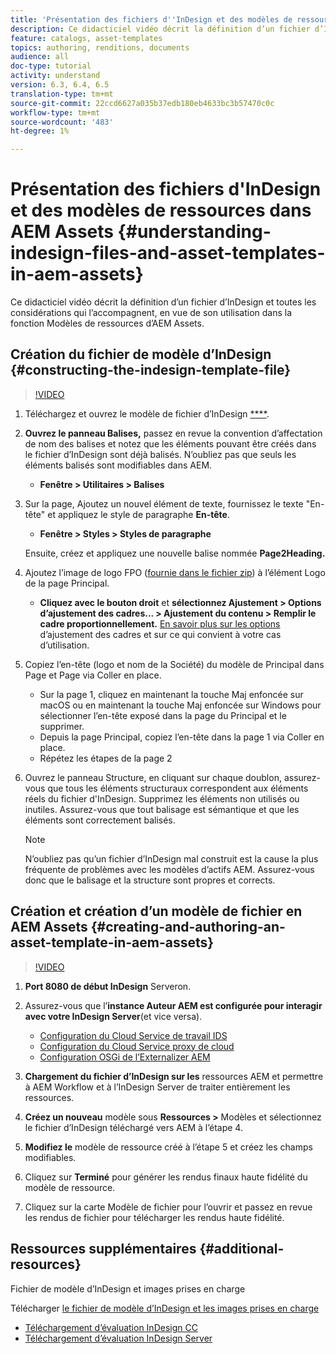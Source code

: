 ```yaml
---
title: 'Présentation des fichiers d''InDesign et des modèles de ressources dans AEM Assets '
description: Ce didacticiel vidéo décrit la définition d’un fichier d’InDesign et toutes les considérations qui l’accompagnent, en vue de son utilisation dans la fonction Modèles de ressources d’AEM Assets.
feature: catalogs, asset-templates
topics: authoring, renditions, documents
audience: all
doc-type: tutorial
activity: understand
version: 6.3, 6.4, 6.5
translation-type: tm+mt
source-git-commit: 22ccd6627a035b37edb180eb4633bc3b57470c0c
workflow-type: tm+mt
source-wordcount: '483'
ht-degree: 1%

---
```



# Présentation des fichiers d&#39;InDesign et des modèles de ressources dans AEM Assets {#understanding-indesign-files-and-asset-templates-in-aem-assets}

Ce didacticiel vidéo décrit la définition d’un fichier d’InDesign et toutes les considérations qui l’accompagnent, en vue de son utilisation dans la fonction Modèles de ressources d’AEM Assets.

## Création du fichier de modèle d’InDesign {#constructing-the-indesign-template-file}

>[!VIDEO](https://video.tv.adobe.com/v/19293/?quality=9&learn=on)

1. Téléchargez et ouvrez le modèle de fichier d’InDesign [****](assets/asset-templates-tutorial-video--supporting-files.zip).
2. **Ouvrez le panneau Balises,** passez en revue la convention d’affectation de nom des balises et notez que les éléments pouvant être créés dans le fichier d’InDesign sont déjà balisés. N’oubliez pas que seuls les éléments balisés sont modifiables dans AEM.

   * **Fenêtre > Utilitaires > Balises**

3. Sur la page, Ajoutez un nouvel élément de texte, fournissez le texte &quot;En-tête&quot; et appliquez le style de paragraphe **En-tête**.

   * **Fenêtre > Styles > Styles de paragraphe**

   Ensuite, créez et appliquez une nouvelle balise nommée **Page2Heading.**

4. Ajoutez l’image de logo FPO ([fournie dans le fichier zip](assets/asset-templates-tutorial-video--supporting-files.zip)) à l’élément Logo de la page Principal.

   * **Cliquez avec le bouton droit** et **sélectionnez Ajustement > Options d’ajustement des cadres... > Ajustement du contenu > Remplir le cadre proportionnellement.**
   [En savoir plus sur les options](https://helpx.adobe.com/indesign/using/frames-objects.html#fitting_objects_to_frames) d’ajustement des cadres et sur ce qui convient à votre cas d’utilisation.

5. Copiez l’en-tête (logo et nom de la Société) du modèle de Principal dans Page et Page via Coller en place.

   * Sur la page 1, cliquez en maintenant la touche Maj enfoncée sur macOS ou en maintenant la touche Maj enfoncée sur Windows pour sélectionner l’en-tête exposé dans la page du Principal et le supprimer.
   * Depuis la page Principal, copiez l’en-tête dans la page 1 via Coller en place.
   * Répétez les étapes de la page 2

6. Ouvrez le panneau Structure, en cliquant sur chaque doublon, assurez-vous que tous les éléments structuraux correspondent aux éléments réels du fichier d&#39;InDesign. Supprimez les éléments non utilisés ou inutiles. Assurez-vous que tout balisage est sémantique et que les éléments sont correctement balisés.

   >[!NOTE]
   >
   >N’oubliez pas qu’un fichier d’InDesign mal construit est la cause la plus fréquente de problèmes avec les modèles d’actifs AEM. Assurez-vous donc que le balisage et la structure sont propres et corrects.

## Création et création d’un modèle de fichier en AEM Assets {#creating-and-authoring-an-asset-template-in-aem-assets}

>[!VIDEO](https://video.tv.adobe.com/v/19294/?quality=9&learn=on)

1. **Port 8080 de début InDesign** Serveron.
2. Assurez-vous que l’**instance Auteur AEM est configurée pour interagir avec votre InDesign Server**(et vice versa).

   * [Configuration du Cloud Service de travail IDS](http://localhost:4502/etc/cloudservices/proxy/ids.html)
   * [Configuration du Cloud Service proxy de cloud](http://localhost:4502/etc/cloudservices/proxy.html)
   * [Configuration OSGi de l’Externalizer AEM](http://localhost:4502/system/console/configMgr)

3. **Chargement du fichier d’InDesign sur les** ressources AEM et permettre à AEM Workflow et à l’InDesign Server de traiter entièrement les ressources.
4. **Créez un nouveau** modèle sous  **Ressources >** Modèles et sélectionnez le fichier d’InDesign téléchargé vers AEM à l’étape 4.
5. **Modifiez le** modèle de ressource créé à l’étape 5 et créez les champs modifiables.
6. Cliquez sur **Terminé** pour générer les rendus finaux haute fidélité du modèle de ressource.
7. Cliquez sur la carte Modèle de fichier pour l’ouvrir et passez en revue les rendus de fichier pour télécharger les rendus haute fidélité.

## Ressources supplémentaires {#additional-resources}

Fichier de modèle d’InDesign et images prises en charge

Télécharger [le fichier de modèle d’InDesign et les images prises en charge](assets/asset-templates-tutorial-video--supporting-files-1.zip)

* [Téléchargement d’évaluation InDesign CC](https://creative.adobe.com/products/download/indesign)
* [Téléchargement d’évaluation InDesign Server](https://www.adobe.com/devnet/indesign/indesign-server-trial-downloads.html)
